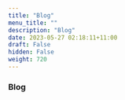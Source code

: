 ```yaml
---
title: "Blog"
menu_title: ""
description: "Blog"
date: 2023-05-27 02:18:11+11:00
draft: False
hidden: False
weight: 720
---
```

### Blog

